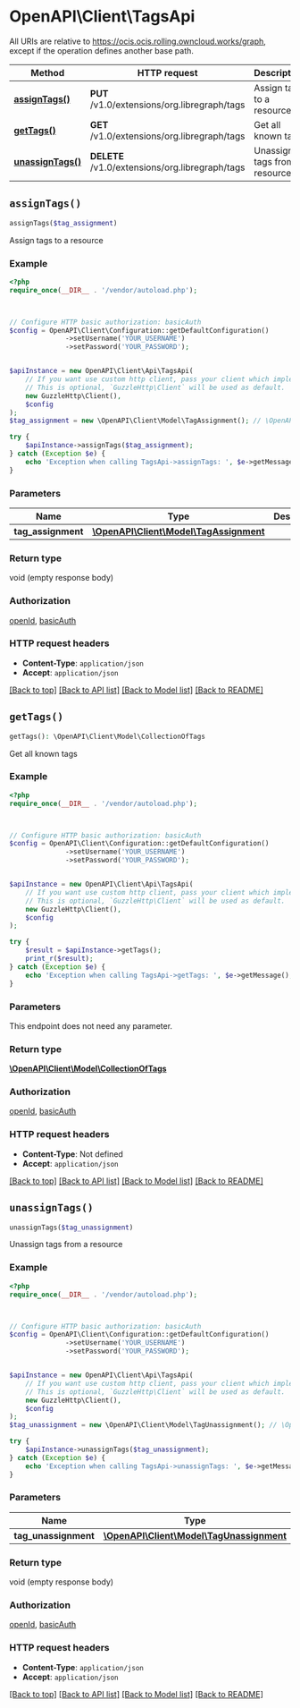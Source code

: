 # OpenAPI\Client\TagsApi

All URIs are relative to https://ocis.ocis.rolling.owncloud.works/graph, except if the operation defines another base path.

| Method | HTTP request | Description |
| ------------- | ------------- | ------------- |
| [**assignTags()**](TagsApi.md#assignTags) | **PUT** /v1.0/extensions/org.libregraph/tags | Assign tags to a resource |
| [**getTags()**](TagsApi.md#getTags) | **GET** /v1.0/extensions/org.libregraph/tags | Get all known tags |
| [**unassignTags()**](TagsApi.md#unassignTags) | **DELETE** /v1.0/extensions/org.libregraph/tags | Unassign tags from a resource |


## `assignTags()`

```php
assignTags($tag_assignment)
```

Assign tags to a resource

### Example

```php
<?php
require_once(__DIR__ . '/vendor/autoload.php');



// Configure HTTP basic authorization: basicAuth
$config = OpenAPI\Client\Configuration::getDefaultConfiguration()
              ->setUsername('YOUR_USERNAME')
              ->setPassword('YOUR_PASSWORD');


$apiInstance = new OpenAPI\Client\Api\TagsApi(
    // If you want use custom http client, pass your client which implements `GuzzleHttp\ClientInterface`.
    // This is optional, `GuzzleHttp\Client` will be used as default.
    new GuzzleHttp\Client(),
    $config
);
$tag_assignment = new \OpenAPI\Client\Model\TagAssignment(); // \OpenAPI\Client\Model\TagAssignment

try {
    $apiInstance->assignTags($tag_assignment);
} catch (Exception $e) {
    echo 'Exception when calling TagsApi->assignTags: ', $e->getMessage(), PHP_EOL;
}
```

### Parameters

| Name | Type | Description  | Notes |
| ------------- | ------------- | ------------- | ------------- |
| **tag_assignment** | [**\OpenAPI\Client\Model\TagAssignment**](../Model/TagAssignment.md)|  | [optional] |

### Return type

void (empty response body)

### Authorization

[openId](../../README.md#openId), [basicAuth](../../README.md#basicAuth)

### HTTP request headers

- **Content-Type**: `application/json`
- **Accept**: `application/json`

[[Back to top]](#) [[Back to API list]](../../README.md#endpoints)
[[Back to Model list]](../../README.md#models)
[[Back to README]](../../README.md)

## `getTags()`

```php
getTags(): \OpenAPI\Client\Model\CollectionOfTags
```

Get all known tags

### Example

```php
<?php
require_once(__DIR__ . '/vendor/autoload.php');



// Configure HTTP basic authorization: basicAuth
$config = OpenAPI\Client\Configuration::getDefaultConfiguration()
              ->setUsername('YOUR_USERNAME')
              ->setPassword('YOUR_PASSWORD');


$apiInstance = new OpenAPI\Client\Api\TagsApi(
    // If you want use custom http client, pass your client which implements `GuzzleHttp\ClientInterface`.
    // This is optional, `GuzzleHttp\Client` will be used as default.
    new GuzzleHttp\Client(),
    $config
);

try {
    $result = $apiInstance->getTags();
    print_r($result);
} catch (Exception $e) {
    echo 'Exception when calling TagsApi->getTags: ', $e->getMessage(), PHP_EOL;
}
```

### Parameters

This endpoint does not need any parameter.

### Return type

[**\OpenAPI\Client\Model\CollectionOfTags**](../Model/CollectionOfTags.md)

### Authorization

[openId](../../README.md#openId), [basicAuth](../../README.md#basicAuth)

### HTTP request headers

- **Content-Type**: Not defined
- **Accept**: `application/json`

[[Back to top]](#) [[Back to API list]](../../README.md#endpoints)
[[Back to Model list]](../../README.md#models)
[[Back to README]](../../README.md)

## `unassignTags()`

```php
unassignTags($tag_unassignment)
```

Unassign tags from a resource

### Example

```php
<?php
require_once(__DIR__ . '/vendor/autoload.php');



// Configure HTTP basic authorization: basicAuth
$config = OpenAPI\Client\Configuration::getDefaultConfiguration()
              ->setUsername('YOUR_USERNAME')
              ->setPassword('YOUR_PASSWORD');


$apiInstance = new OpenAPI\Client\Api\TagsApi(
    // If you want use custom http client, pass your client which implements `GuzzleHttp\ClientInterface`.
    // This is optional, `GuzzleHttp\Client` will be used as default.
    new GuzzleHttp\Client(),
    $config
);
$tag_unassignment = new \OpenAPI\Client\Model\TagUnassignment(); // \OpenAPI\Client\Model\TagUnassignment

try {
    $apiInstance->unassignTags($tag_unassignment);
} catch (Exception $e) {
    echo 'Exception when calling TagsApi->unassignTags: ', $e->getMessage(), PHP_EOL;
}
```

### Parameters

| Name | Type | Description  | Notes |
| ------------- | ------------- | ------------- | ------------- |
| **tag_unassignment** | [**\OpenAPI\Client\Model\TagUnassignment**](../Model/TagUnassignment.md)|  | [optional] |

### Return type

void (empty response body)

### Authorization

[openId](../../README.md#openId), [basicAuth](../../README.md#basicAuth)

### HTTP request headers

- **Content-Type**: `application/json`
- **Accept**: `application/json`

[[Back to top]](#) [[Back to API list]](../../README.md#endpoints)
[[Back to Model list]](../../README.md#models)
[[Back to README]](../../README.md)
